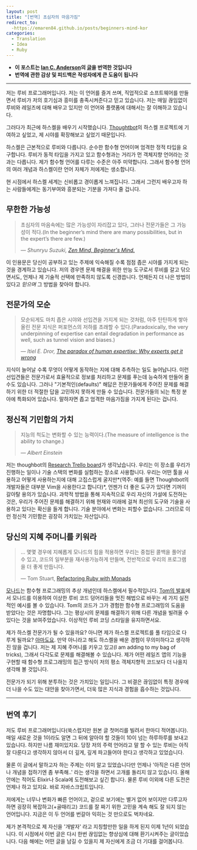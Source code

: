 ```yaml
---
layout: post
title: "[번역] 초심자의 마음가짐"
redirect_to:
  -https://emaren84.github.io/posts/beginners-mind-kor
categories:
  - Translation
  - Idea
  - Ruby
---
```


- **이 포스트는 [Ian C. Anderson](https://twitter.com/IanCAnderson)의 [글](https://robots.thoughtbot.com/beginners-mind)을 번역한 것입니다**
- **번역에 관한 감상 및 피드백은 작성자에게 큰 도움이 됩니다**

---

저는 루비 프로그래머입니다. 저는 이 언어를 즐겨 쓰며, 직업적으로 소프트웨어를 만들면서 루비가 저의 호기심과 흥미를 충족시켜준다고 믿고 있습니다. 저는 매일 끊임없이 루비와 레일즈에 대해 배우고 있지만 이 언어와 플랫폼에 대해서는 잘 이해하고 있습니다.

그러다가 최근에 하스켈을 배우기 시작했습니다. [Thoughtbot](https://thoughtbot.com/)의 하스켈 프로젝트에 기여하고 싶었고, 제 시야를 확장해보고 싶었기 때문입니다.

하스켈은 근본적으로 루비와 다릅니다. 순수한 함수형 언어이며 엄격한 정적 타입을 요구합니다. 루비가 동적 타입을 가지고 있고 함수형과는 거리가 먼 객체지향 언어라는 것과는 다릅니다. 제가 함수형 언어를 다루는 수준은 아주 미약합니다. 그래서 함수형 언어의 여러 개념과 하스켈이란 언어 자체가 저에게는 생소합니다.

현 시점에서 하스켈 세계는 신비롭고 경이롭게 느껴집니다. 그래서 그런지 배우고자 하는 사람들에게는 동기부여와 흥분되는 기분을 가져다 줄 겁니다.



## 무한한 가능성

> 초심자의 마음속에는 많은 가능성이 자리잡고 있다, 그러나 전문가들은 그 가능성이 적다.(In the beginner’s mind there are many possibilities, but in the expert’s there are few.)
>
> — *Shunryu Suzuki, [Zen Mind, Beginner's Mind.](https://www.amazon.com/Zen-Mind-Beginners-Shunryu-Suzuki/dp/1590308492)*

이 인용문은 당신이 공부하고 있는 주제에 익숙해질 수록 점점 좁은 시야를 가지게 되는 것을 경계하고 있습니다. 저의 경우엔 문제 해결을 위한 만능 도구로서 루비를 갈고 닦으면서도, 언제나 제 기술적 선택에 만족하지 않도록 신경씁니다. 언제든지 더 나은 방법이 있다고 *믿으며* 그 방법을 찾아야 합니다.



## 전문가의 모순

> 모순되게도 마치 좁은 시야와 선입견을 가지게 되는 것처럼, 아주 탄탄하게 쌓아올린 전문 지식은 퍼포먼스의 저하를 초래할 수 있다.(Paradoxically, the very underpinning of expertise can entail degradation in performance as well, such as tunnel vision and biases.)
>
> — *Itiel E. Dror, [The paradox of human expertise: Why experts get it wrong](https://core.ac.uk/download/pdf/1717017.pdf)*

지식이 늘어날 수록 무엇이 어떻게 동작하는 지에 대해 추측하는 일도 늘어납니다. 이런 선입견들은 전문가로서 효율적으로 정보를 처리하고 문제를 푸는데 능숙하게 만들어 줄 수도 있습니다. 그러나 "기본적인(defaults)" 해답은 전문가들에게 주어진 문제를 해결하기 위한 더 적절한 답을 고민하지 못하게 만들 수 있습니다. 전문가들의 뇌는 특정 분야에 특화되어 있습니다. 말하자면 좁고 엄격한 마음가짐을 가지게 된다는 겁니다.



## 정신적 기민함의 가치

> 지능의 척도는 변화할 수 있는 능력이다.(The measure of intelligence is the ability to change.)
>
> — *Albert Einstein*

저는 thoughbot의 [Research Trello board](https://thoughtbot.com/playbook#research)가 생각났습니다. 우리는 이 장소를 우리가 진행하는 일이나 기술 스택의 변화를 실험하는 장소로 사용합니다. 우리는 어떤 툴을 사용하고 어떻게 사용하는지에 대해 고집스럽게 굴지만*(역주: 예를 들면 Thoughtbot의 개발자들은 대부분 Vim을 사용한다고 합니다)*, 언젠가 더 좋은 도구가 있다면 기꺼이 갈아탈 용의가 있습니다.  과학적 방법을 통해 지속적으로 우리 자신의 가설에 도전하는 것은, 우리가 주어진 문제를 해결하기 위해 현재와 미래에 걸쳐 최선의 도구와 기술을 사용하고 있다는 확신을 들게 합니다. 기술 분야에서 변화는 피할수 없습니다. 그러므로 이런 정신적 기민함은 굉장히 가치있는 자산입니다.



## 당신의 지혜 주머니를 키워라

> … 몇몇 경우에 지혜롭게 모나드의 힘을 적용하면 우리는 중첩된 콜백을 풀어낼 수 있고, 코드의 일부분을 재사용가능하게 만들며, 전반적으로 우리의 프로그램을 더 좋게 만듭니다.
>
> — Tom Stuart, [Refactoring Ruby with Monads](http://codon.com/refactoring-ruby-with-monads)

[모나드](https://en.wikipedia.org/wiki/Monad_(functional_programming))는 함수형 프로그래밍의 추상 개념인데 하스켈에서 필수적입니다. [Tom의 발표](http://codon.com/refactoring-ruby-with-monads)에서 모나드를 이용하여 이상한 루비 코드 덩어리들을 멋진 해법으로 바꾸는 세 가지 실전적인 예시를 볼 수 있습니다. Tom의 코드가 그가 경험한 함수형 프로그래밍의 도움을 받았다는 것은 자명합니다. 그는 평상시의 문제를 해결하기 위해 다른 개념을 빌려올 수 있다는 것을 보여주었습니다. 이상적인 루비 코딩 스타일을 유지하면서요.

제가 하스켈 전문가가 될 수 있을까요? 아니면 제가 하스켈 프로젝트를 풀 타임으로 다루게 될까요? [아마도요](https://robots.thoughtbot.com/if-you-gaze-into-nil-nil-gazes-also-into-you). 만약 아니라고 해도 하스켈을 배운 경험이 무의미하다고 생각하진 않을 겁니다. 저는 제 지혜 주머니를 키우고 있고(I am adding to my bag of tricks), 그래서 다각도로 문제를 해결해볼 수 있습니다. 제가 어떤 레일즈 앱의 기능을 구현할 때 함수형 프로그래밍의 접근 방식이 저의 평소 객체지향적 코드보다 더 나을지 생각해 볼 것입니다.

전문가가 되기 위해 분투하는 것은 가치있는 일입니다. 그 비결은 끊임없이 특정 경우에 더 나을 수도 있는 대안을 찾아가면서, 더욱 많은 지식과 경험을 흡수하는 것입니다.

---

## 번역 후기

저도 루비 프로그래머입니다(쑥스럽지만 원본 글 첫머리를 빌려서 한마디 적어봅니다). 매일 새로운 것을 1이라도 알면 그 뒤에 알아야 할 것들이 10이 넘는 하루하루를 보내고 있습니다. 하지만 나름 재미있지요. 당장 저의 주력 언어라고 말 할 수 있는 루비는 아직 잘 다룬다고 생각하지 않아서 더 깊게, 깊게 파고들어야 한다고 생각하고 있었습니다.

물론 이 글에서 말하고자 하는 주제는 이미 알고 있었습니다만 언제나 '아직은 다른 언어나 개념을 접하기엔 좀 부족해..' 라는 생각을 하면서 고개를 돌리지 않고 있습니다. 올해 안에는 적어도 Elixir나 Scala에 도전해보고 싶긴 합니다. 물론 루비 이외에 다른 도전은 언제나 하고 있지요. 바로 자바스크립트입니다.

저에게는 너무나 변화가 빠른 언어이고, 겉으로 보기에는 별거 없어 보이지만 다루고자 하면 굉장히 복잡하고(+골때리고) 코드를 잘 짜기 위한 고민을 계속 해도 잘 되지 않는 언어입니다. 지금은 이 두 언어를 번갈아 익히는 것 만으로도 벅차네요.

제가 본격적으로 제 자신을 '개발자' 라고 지칭할만한 일을 하게 된지 이제 1년이 되었습니다. 이 시점에서 이번 글은 다시 한번 끊임없는 향상심에 대해 환기시켜주는 글이었습니다. 다음 해에는 어떤 글을 남길 수 있을지 제 자신에게 조금 더 기대를 걸어봅니다.
